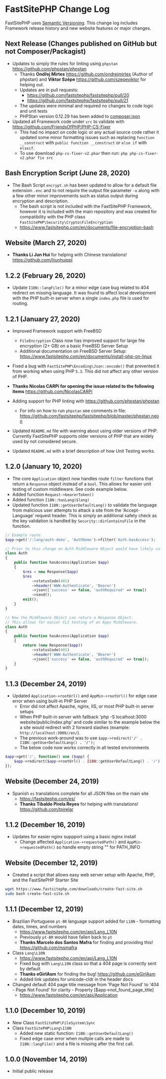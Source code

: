 # FastSitePHP Change Log

FastSitePHP uses [Semantic Versioning](https://docs.npmjs.com/about-semantic-versioning). This change log includes Framework release history and new website features or major changes.

## Next Release (Changes published on GitHub but not Composer/Packagist)

* Updates to simply the rules for linting using `phpstan` https://github.com/phpstan/phpstan
  * Thanks **Ondřej Mirtes** https://github.com/ondrejmirtes (Author of phpstan) and **Viktor Szépe** https://github.com/szepeviktor for helping out.
  * Updates are in pull requests:
    * https://github.com/fastsitephp/fastsitephp/pull/20
    * https://github.com/fastsitephp/fastsitephp/pull/21
  * The updates were minimal and required no changes to code logic and unit tests
  * PHPStan version 0.12.29 has been added to [composer.json](composer.json)
* Updated all Framework code under `src` to validate with https://github.com/FriendsOfPHP/PHP-CS-Fixer
  * This had no impact on code logic or any actual source code rather it updated some minor formatting issues such as replacing `function __construct` with `public function __construct` or `else if` with `elseif`.
  * To use download `php-cs-fixer-v2.phar` then run: `php php-cs-fixer-v2.phar fix src`

## Bash Encryption Script (June 28, 2020)

* The Bash Script `encrypt.sh` has been updated to allow for a default file extension `.enc` and to not require the output file parameter `-o` along with a few other minor improvements such as status output during encryption and description.
  * The bash script is not included with the FastSitePHP Framework, however it is included with the main repository and was created for compatibility with the PHP class `FastSitePHP\Security\Crypto\FileEncryption`
  * https://www.fastsitephp.com/en/documents/file-encryption-bash

## Website (March 27, 2020)

* **Thanks Li Jun Hui** for helping with Chinese translations! https://github.com/lijunhuippl

## 1.2.2 (February 26, 2020)

* Update `I18N::langFile()` for a minor edge case bug related to 404 redirect on missing language. It was found to affect local development with the PHP built-in server when a single `index.php` file is used for routing.

## 1.2.1 (January 27, 2020)

* Improved Framework support with FreeBSD
  * `FileEncryption` Class now has improved support for large file encryption (2+ GB) on a basic FreeBSD Server Setup
  * Additional documentation on FreeBSD Server Setup: https://www.fastsitephp.com/en/documents/install-php-on-linux
* Fixed a bug with `FastSitePHP\Encoding\Json::encode()` that prevented it from working when using PHP `5.3`. This did not affect any other version of PHP.

* **Thanks Nicolas CARPi for opening the issue related to the following items** https://github.com/NicolasCARPi
* Adding support for PHP linting with https://github.com/phpstan/phpstan
  * For info on how to run `phpstan` see comments in file: https://github.com/fastsitephp/fastsitephp/blob/master/phpstan.neon
* Updated `README.md` file with warning about using older versions of PHP. Currently FastSitePHP supports older versions of PHP that are widely used by not considered secure.
* Updated `README.md` with a brief description of how Unit Testing works.

## 1.2.0 (January 10, 2020)

* The core `Application` object now handles route `filter` functions that return a `Response` object instead of a `bool`. This allows for easier unit testing of custom middleware. See code example below.
* Added function `Request->bearerToken()`
* Added function `I18N::hasLang($lang)`
* Updated function `I18N::getUserDefaultLang()` to validate the language from malicious user attempts to attack a site from the 'Accept-Language' request header. This is simply an additional safety check as the key validation is handled by `Security::dirContainsFile` in the function.

~~~php
// Example route
$app->get('/:lang/auth-demo', 'AuthDemo')->filter('Auth.hasAccess');

// Prior to this change an Auth Middleware Object would have likely called [exit()]
class Auth
{
    public function hasAccess(Application $app)
    {
        $res = new Response($app)
        $res
            ->statusCode(401)
            ->header('WWW-Authenticate', 'Bearer')
            ->json(['success' => false, 'authRequired' => true])
            ->send();
        exit();
    }
}

// Now the Middleware Object can return a Response Object.
// This allows for easier CLI testing of an Apps Middleware.
class Auth
{
    public function hasAccess(Application $app)
    {
        return (new Response($app))
            ->statusCode(401)
            ->header('WWW-Authenticate', 'Bearer')
            ->json(['success' => false, 'authRequired' => true]);
    }
}
~~~

## 1.1.3 (December 24, 2019)

* Updated `Application->rootUrl()` and `AppMin->rootUrl()` for edge case error when using built-in PHP Server
  * Error did not affect Apache, nginx, IIS, or most PHP built-in server setups
  * When PHP built-in server with fallback 'php -S localhost:3000 website/public/index.php' and code similar to the example below the a site would redirect with 2 forward slashes (example: `http://localhost:3000//en/`).
  * The previous work-around was to use `$app->redirect('/' . I18N::getUserDefaultLang() . '/');`
  * The below code now works correctly in all tested environments

~~~php
$app->get('/', function() use ($app) {
    $app->redirect($app->rootUrl() . I18N::getUserDefaultLang() . '/');
});
~~~

## Website (December 24, 2019)

* Spanish `es` translations complete for all JSON files on the main site
  * https://fastsitephp.com/es/
  * **Thanks Tibaldo Pirela Reyes** for helping with translations! https://github.com/tpirelar

## 1.1.2 (December 16, 2019)

* Updates for easier nginx suppport using a basic nginx install
  * Change affected `Application->requestedPath()` and `AppMin->requestedPath()` so handle empty string "" for PATH_INFO

## Website (December 12, 2019)

* Created a script that allows easy web server setup with Apache, PHP, and the FastSitePHP Starter Site

~~~bash
wget https://www.fastsitephp.com/downloads/create-fast-site.sh
sudo bash create-fast-site.sh
~~~

## 1.1.1 (December 12, 2019)

* Brazilian Portuguese `pt-BR` language support added for `L10N` - formatting dates, times, and numbers
  * https://www.fastsitephp.com/en/api/Lang_L10N
  * Previously `pt-BR` would have fallen back to `pt`
  * **Thanks Marcelo dos Santos Mafra** for finding and providing this! https://github.com/msmafra
* Class `Lang\L10N`
  * https://www.fastsitephp.com/en/api/Lang_L10N
  * Fixed bug with `Lang\L10N` class so that a 404 page is correctly sent by default
  * **Thanks eGirlAsm** for finding the bug! https://github.com/eGirlAsm
  * Added link updates for unicode-cldr in the header docs
* Changed default 404 page title message from 'Page Not Found' to '404 - Page Not Found' for clarity - Property [$app->not_found_page_title]
  * https://www.fastsitephp.com/en/api/Application

## 1.1.0 (December 10, 2019)

* New Class `FastSitePHP\FileSystem\Sync`
* Class `FastSitePHP\Lang\I18N` 
  * Added new static function: `I18N::getUserDefaultLang()`
  * Fixed edge case error when multple calls are made to `I18N::langFile()` and a file is missing after the first call.

## 1.0.0 (November 14, 2019)

* Initial public release
